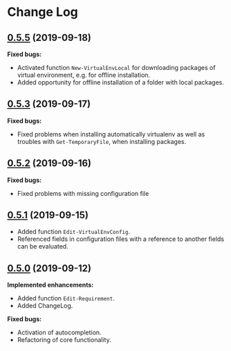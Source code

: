 # Change Log

## [0.5.5](https://github.com/wbrandenburger/PSVirtualEnv/tree/0.5.5) (2019-09-18)

**Fixed bugs:**

- Activated function `New-VirtualEnvLocal` for downloading packages of virtual environment, e.g. for offline installation.
- Added opportunity for offline installation of a folder with local packages.

## [0.5.3](https://github.com/wbrandenburger/PSVirtualEnv/tree/0.5.3) (2019-09-17)

**Fixed bugs:**

- Fixed problems when installing automatically virtualenv as well as troubles with `Get-TemporaryFile`, when installing packages.

## [0.5.2](https://github.com/wbrandenburger/PSVirtualEnv/tree/0.5.2) (2019-09-16)

**Fixed bugs:**

- Fixed problems with missing configuration file

## [0.5.1](https://github.com/wbrandenburger/PSVirtualEnv/tree/0.5.1) (2019-09-15)

- Added function `Edit-VirtualEnvConfig`.
- Referenced fields in configuration files with a reference to another fields can be evaluated.
  
## [0.5.0](https://github.com/wbrandenburger/PSVirtualEnv/tree/0.5.0) (2019-09-12)

**Implemented enhancements:**

- Added function `Edit-Requirement`.
- Added ChangeLog.

**Fixed bugs:**

- Activation of autocompletion.
- Refactoring of core functionality.
